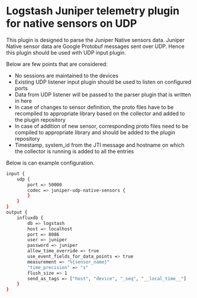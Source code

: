 # Logstash Juniper telemetry plugin for native sensors on UDP

This plugin is designed to parse the Juniper Native sensors data.
Juniper Native sensor data are Google Protobuf messages sent over UDP. Hence this plugin should be used with UDP input plugin.

Below are few points that are considered:

* No sessions are maintained to the devices
* Existing UDP listener input plugin should be used to listen on configured ports
* Data from UDP listener will be passed to the parser plugin that is written in here
* In case of changes to sensor definition, the proto files have to be recompiled to appropriate library based on the collector and added to the plugin repository
* In case of addition of new sensor, corresponding proto files need to be compiled to appropriate library and should be added to the plugin repository
* Timestamp, system_id from the JTI message and hostname on which the collector is running is added to all the entries

Below is can example configuration.

```sh
input {
    udp {
        port => 50000
        codec => juniper-udp-native-sensors {
        }
    }
}
output {
    influxdb {
        db => logstash
        host => localhost
        port => 8086
        user => juniper
        password => juniper
        allow_time_override => true
        use_event_fields_for_data_points => true
        measurement => "%{sensor_name}"
        "time_precision" => "s"
        flush_size => 1
        send_as_tags => ["host", "device", "_seq", "__local_time__"]
    }
}
```
